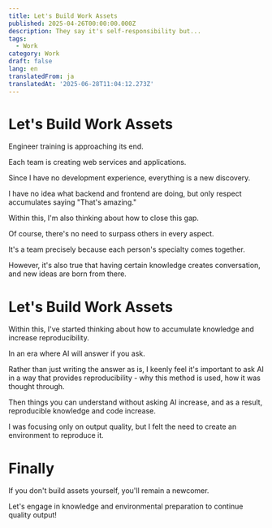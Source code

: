 ```yaml
---
title: Let's Build Work Assets
published: 2025-04-26T00:00:00.000Z
description: They say it's self-responsibility but...
tags:
  - Work
category: Work
draft: false
lang: en
translatedFrom: ja
translatedAt: '2025-06-28T11:04:12.273Z'
---
```


# Let's Build Work Assets
Engineer training is approaching its end.

Each team is creating web services and applications.

Since I have no development experience, everything is a new discovery.

I have no idea what backend and frontend are doing, but only respect accumulates saying "That's amazing."

Within this, I'm also thinking about how to close this gap.

Of course, there's no need to surpass others in every aspect.

It's a team precisely because each person's specialty comes together.

However, it's also true that having certain knowledge creates conversation, and new ideas are born from there.

# Let's Build Work Assets

Within this, I've started thinking about how to accumulate knowledge and increase reproducibility.

In an era where AI will answer if you ask.

Rather than just writing the answer as is, I keenly feel it's important to ask AI in a way that provides reproducibility - why this method is used, how it was thought through.

Then things you can understand without asking AI increase, and as a result, reproducible knowledge and code increase.

I was focusing only on output quality, but I felt the need to create an environment to reproduce it.

# Finally

If you don't build assets yourself, you'll remain a newcomer.

Let's engage in knowledge and environmental preparation to continue quality output!
